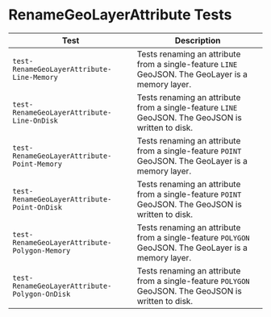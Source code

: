 # RenameGeoLayerAttribute Tests

|Test|Description|
|----|-----|
|`test-RenameGeoLayerAttribute-Line-Memory`|Tests renaming an attribute from a single-feature `LINE` GeoJSON. The GeoLayer is a memory layer.|
|`test-RenameGeoLayerAttribute-Line-OnDisk`|Tests renaming an attribute from a single-feature `LINE` GeoJSON. The GeoJSON is written to disk.|
|`test-RenameGeoLayerAttribute-Point-Memory`|Tests renaming an attribute from a single-feature `POINT` GeoJSON. The GeoLayer is a memory layer.|
|`test-RenameGeoLayerAttribute-Point-OnDisk`|Tests renaming an attribute from a single-feature `POINT` GeoJSON. The GeoJSON is written to disk.|
|`test-RenameGeoLayerAttribute-Polygon-Memory`|Tests renaming an attribute from a single-feature `POLYGON` GeoJSON. The GeoLayer is a memory layer.|
|`test-RenameGeoLayerAttribute-Polygon-OnDisk`|Tests renaming an attribute from a single-feature `POLYGON` GeoJSON. The GeoJSON is written to disk.|